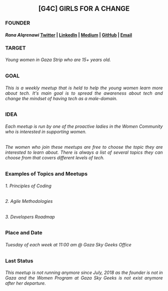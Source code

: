 

## <center> **[G4C] GIRLS FOR A CHANGE** </center>

### **FOUNDER**
#### _Rana Alqrenawi_  [Twitter](https://twitter.com/ranaalqrenawi) | [LinkedIn](https://www.linkedin.com/in/ranaalqrenawi/) | [Medium](https://medium.com/@ranaalqrenawi) | [GitHub](https://github.com/RanaAlqrenawi) | [Email](ranaqrenawi@google.com)

### **TARGET**
###### <p align="justify"> Young women in Gaza Strip who are 15+ years old. </p>


### **GOAL**

###### <p align="justify"> This is a weekly meetup that is held to help the young women learn more about tech. It's main goal is to spread the awareness about tech and change the mindset of having tech as a male-domain.</p>


### **IDEA**

###### <p align="justify"> Each meetup is run by one of the proactive ladies in the Women Community who is interested in supporting women. </p>

###### <p align="justify"> The women who join these meetups are free to choose the topic they are interested to learn about. There is always a list of several topics they can choose from that covers different levels of tech. </p>

### **Examples of Topics and Meetups**

###### 1. Principles of Coding

###### 2. Agile Methodologies

###### 3. Developers Roadmap

### **Place and Date**

###### <p align="justify"> Tuesday of each week at 11:00 am @ Gaza Sky Geeks Office </p>

### **Last Status**

###### <p align="justify"> This meetup is not running anymore since July, 2018 as the founder is not in Gaza and the Women Program at Gaza Sky Geeks is not exist anymore after her departure. </p>
